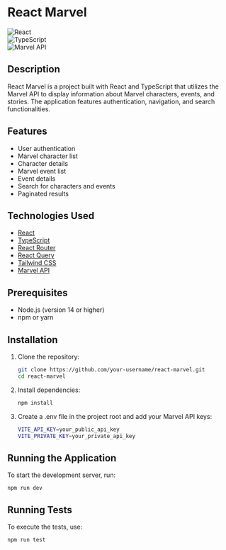 # React Marvel

![React](https://img.shields.io/badge/React-17.0.2-blue)  
![TypeScript](https://img.shields.io/badge/TypeScript-4.4.3-blue)  
![Marvel API](https://img.shields.io/badge/Marvel%20API-v1-red)  

## Description

React Marvel is a project built with React and TypeScript that utilizes the Marvel API to display information about Marvel characters, events, and stories. The application features authentication, navigation, and search functionalities.

## Features

- User authentication  
- Marvel character list  
- Character details  
- Marvel event list  
- Event details  
- Search for characters and events  
- Paginated results  

## Technologies Used

- [React](https://reactjs.org/)  
- [TypeScript](https://www.typescriptlang.org/)  
- [React Router](https://reactrouter.com/)  
- [React Query](https://react-query.tanstack.com/)  
- [Tailwind CSS](https://tailwindcss.com/)  
- [Marvel API](https://developer.marvel.com/)  

## Prerequisites

- Node.js (version 14 or higher)  
- npm or yarn  

## Installation

1. Clone the repository:

   ```bash
   git clone https://github.com/your-username/react-marvel.git
   cd react-marvel

2. Install dependencies:

   ```bash
   npm install

3. Create a .env file in the project root and add your Marvel API keys:

   ```bash
   VITE_API_KEY=your_public_api_key  
   VITE_PRIVATE_KEY=your_private_api_key 

## Running the Application

To start the development server, run:

    npm run dev


## Running Tests

To execute the tests, use:

```bash
npm run test